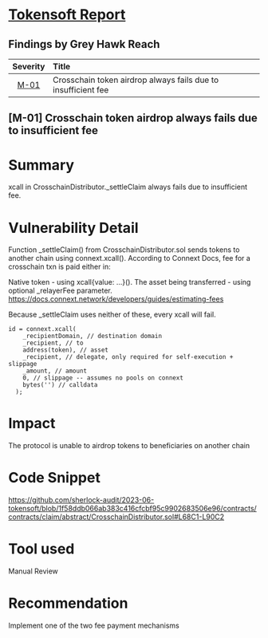 # [Tokensoft Report](https://audits.sherlock.xyz/contests/100/leaderboard)

## Findings by Grey Hawk Reach
| Severity | Title | 
|:--:|:---|
| [M-01](#m-01-crosschain-token-airdrop-always-fails-due-to-insufficient-fee) | Crosschain token airdrop always fails due to insufficient fee | 

## [M-01] Crosschain token airdrop always fails due to insufficient fee 
# Summary
xcall in CrosschainDistributor._settleClaim always fails due to insufficient fee.

# Vulnerability Detail
Function _settleClaim() from CrosschainDistributor.sol sends tokens to another chain using connext.xcall(). According to Connext Docs, fee for a crosschain txn is paid either in:

Native token - using xcall{value: ...}().
The asset being transferred - using optional _relayerFee parameter.
https://docs.connext.network/developers/guides/estimating-fees

Because _settleClaim uses neither of these, every xcall will fail.

```solidity
id = connext.xcall(
    _recipientDomain, // destination domain
    _recipient, // to
    address(token), // asset
    _recipient, // delegate, only required for self-execution + slippage
    _amount, // amount
    0, // slippage -- assumes no pools on connext
    bytes('') // calldata
  );
```
# Impact
The protocol is unable to airdrop tokens to beneficiaries on another chain

# Code Snippet
https://github.com/sherlock-audit/2023-06-tokensoft/blob/1f58ddb066ab383c416cfcbf95c9902683506e96/contracts/contracts/claim/abstract/CrosschainDistributor.sol#L68C1-L90C2

# Tool used
Manual Review

# Recommendation
Implement one of the two fee payment mechanisms
